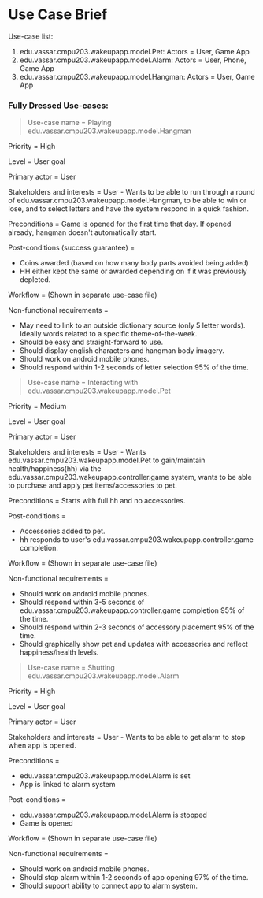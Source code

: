 # Use Case Brief

Use-case list:
1. edu.vassar.cmpu203.wakeupapp.model.Pet: Actors = User, Game App
2. edu.vassar.cmpu203.wakeupapp.model.Alarm: Actors = User, Phone, Game App
3. edu.vassar.cmpu203.wakeupapp.model.Hangman: Actors = User, Game App

### Fully Dressed Use-cases:

>Use-case name = Playing edu.vassar.cmpu203.wakeupapp.model.Hangman

Priority = High

Level = User goal

Primary actor = User

Stakeholders and interests = User - Wants to be able to run through a round of edu.vassar.cmpu203.wakeupapp.model.Hangman, to be able to win or lose, and to select letters and have the system respond in a quick fashion.

Preconditions = Game is opened for the first time that day. If opened already, hangman doesn't automatically start.

Post-conditions (success guarantee) =  
- Coins awarded (based on how many body parts avoided being added)  
- HH either kept the same or awarded depending on if it was previously depleted.

Workflow = (Shown in separate use-case file)

Non-functional requirements = 
- May need to link to an outside dictionary source (only 5 letter words). Ideally words related to a specific theme-of-the-week.
- Should be easy and straight-forward to use.
- Should display english characters and hangman body imagery.
- Should work on android mobile phones.
- Should respond within 1-2 seconds of letter selection 95% of the time.

>Use-case name = Interacting with edu.vassar.cmpu203.wakeupapp.model.Pet

Priority = Medium

Level = User goal

Primary actor = User

Stakeholders and interests = User - Wants edu.vassar.cmpu203.wakeupapp.model.Pet to gain/maintain health/happiness(hh) via the edu.vassar.cmpu203.wakeupapp.controller.game system, wants to be able to purchase and apply pet items/accessories to pet.

Preconditions = Starts with full hh and no accessories.

Post-conditions =  
- Accessories added to pet.
- hh responds to user's edu.vassar.cmpu203.wakeupapp.controller.game completion.

Workflow = (Shown in separate use-case file)

Non-functional requirements =
- Should work on android mobile phones.
- Should respond within 3-5 seconds of edu.vassar.cmpu203.wakeupapp.controller.game completion 95% of the time.
- Should respond within 2-3 seconds of accessory placement 95% of the time.
- Should graphically show pet and updates with accessories and reflect happiness/health levels.

>Use-case name = Shutting edu.vassar.cmpu203.wakeupapp.model.Alarm

Priority = High

Level = User goal

Primary actor = User

Stakeholders and interests = User - Wants to be able to get alarm to stop when app is opened.

Preconditions =
- edu.vassar.cmpu203.wakeupapp.model.Alarm is set
- App is linked to alarm system

Post-conditions =  
- edu.vassar.cmpu203.wakeupapp.model.Alarm is stopped
- Game is opened

Workflow = (Shown in separate use-case file)

Non-functional requirements =
- Should work on android mobile phones.
- Should stop alarm within 1-2 seconds of app opening 97% of the time.
- Should support ability to connect app to alarm system.